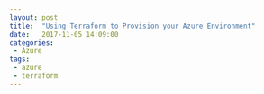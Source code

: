 ```yaml
---
layout: post
title:  "Using Terraform to Provision your Azure Environment"
date:   2017-11-05 14:09:00
categories:
 - Azure
tags:
 - azure
 - terraform
---
```

